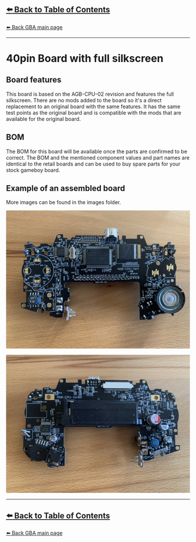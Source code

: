 [:arrow_left: Back to Table of Contents](/../../)
---
[:arrow_left: Back GBA main page](/Advance/)

---

# 40pin Board with full silkscreen
## Board features
This board is based on the AGB-CPU-02 revision and features the full silkscreen.
There are no mods added to the board so it's a direct replacement to an original board with the same features.
It has the same test points as the original board and is compatible with the mods that are available for the original board.

## BOM
The BOM for this board will be available once the parts are confirmed to be correct. The BOM and the mentioned component values and part names are identical to the retail boards and can be used to buy spare parts for your stock gameboy board.

## Example of an assembled board
More images can be found in the images folder.

![](/Advance/40pin_with_silkscreen/Images/IMG_9720.jpg)

![](/Advance/40pin_with_silkscreen/Images/IMG_9727.jpg)

---

[:arrow_left: Back to Table of Contents](/../../)
---
[:arrow_left: Back GBA main page](/Advance/)
